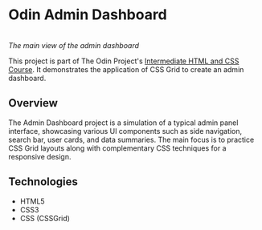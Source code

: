 # Odin Admin Dashboard
<p align="center>
    <img src=./images/screenshot.png" alt="Page Screenshot">
    <br>
    <em>The main view of the admin dashboard</em>
</p>

This project is part of The Odin Project's [Intermediate HTML and CSS Course](https://www.theodinproject.com/lessons/node-path-intermediate-html-and-css-admin-dashboard). It demonstrates the application of CSS Grid to create an admin dashboard.

## Overview

The Admin Dashboard project is a simulation of a typical admin panel interface, showcasing various UI components such as side navigation, search bar, user cards, and data summaries. The main focus is to practice CSS Grid layouts along with complementary CSS techniques for a responsive design.


## Technologies

- HTML5
- CSS3
- CSS (CSSGrid)
